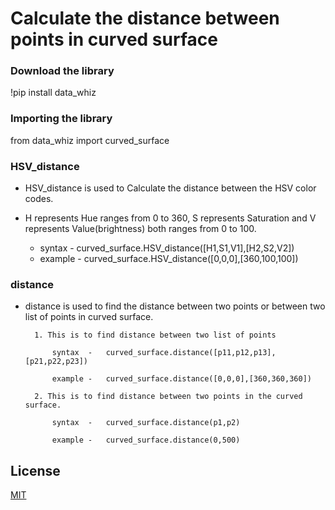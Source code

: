 
# Calculate the distance between points in curved surface

### Download the library

!pip install data_whiz

### Importing the library

from data_whiz import curved_surface

### HSV_distance

 - HSV_distance is used to Calculate the distance between the HSV color codes.

 - H represents Hue ranges from 0 to 360, S represents Saturation and V represents Value(brightness) both ranges from 0 to 100. 
    - syntax  -   curved_surface.HSV_distance([H1,S1,V1],[H2,S2,V2])
    - example -   curved_surface.HSV_distance([0,0,0],[360,100,100]) 
    
### distance

- distance is used to find the distance between two points or between two list of points in curved surface.
    
        1. This is to find distance between two list of points 
            
            syntax  -   curved_surface.distance([p11,p12,p13],[p21,p22,p23])
            
            example -   curved_surface.distance([0,0,0],[360,360,360])

        2. This is to find distance between two points in the curved surface. 
            
            syntax  -   curved_surface.distance(p1,p2)
            
            example -   curved_surface.distance(0,500)



## License

[MIT](https://choosealicense.com/licenses/mit/)
